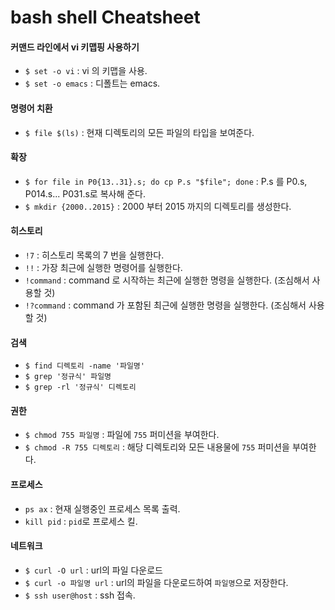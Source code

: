 # bash shell Cheatsheet

#### 커맨드 라인에서 vi 키맵핑 사용하기 
* `$ set -o vi` : vi 의 키맵을 사용.
* `$ set -o emacs` : 디폴트는 emacs.

#### 명령어 치환
* `$ file $(ls)` : 현재 디렉토리의 모든 파일의 타입을 보여준다.

#### 확장
* `$ for file in P0{13..31}.s; do cp P.s "$file"; done` : P.s 를 P0.s, P014.s... P031.s로 복사해 준다.
* `$ mkdir {2000..2015}` : 2000 부터 2015 까지의 디렉토리를 생성한다.

#### 히스토리
* `!7` : 히스토리 목록의 7 번을 실행한다.
* `!!` : 가장 최근에 실행한 명령어를 실행한다.
* `!command` : command 로 시작하는 최근에 실행한 명령을 실행한다. (조심해서 사용할 것)
* `!?command` : command 가 포함된 최근에 실행한 명령을 실행한다. (조심해서 사용할 것)

#### 검색
* `$ find 디렉토리 -name '파일명'`
* `$ grep '정규식' 파일명`
* `$ grep -rl '정규식' 디렉토리`

#### 권한
* `$ chmod 755 파일명` : 파일에 `755` 퍼미션을 부여한다.
* `$ chmod -R 755 디렉토리` : 해당 디렉토리와 모든 내용물에 `755` 퍼미션을 부여한다.

#### 프로세스
* `ps ax` : 현재 실행중인 프로세스 목록 출력.
* `kill pid` : `pid`로 프로세스 킬.

#### 네트워크
* `$ curl -O url` : url의 파일 다운로드
* `$ curl -o 파일명 url` : url의 파일을 다운로드하여 `파일명`으로 저장한다.
* `$ ssh user@host` : ssh 접속.
